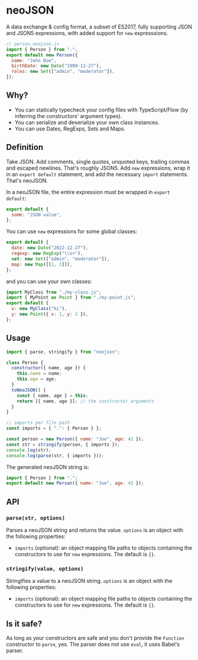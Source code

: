 # neoJSON

A data exchange & config format, a subset of ES2017, fully supporting JSON and JSON5 expressions, with added support for `new` expresssions.

```javascript
// person.neojson.js
import { Person } from ".";
export default new Person({
  name: "John Doe",
  birthDate: new Date("1990-12-27"),
  roles: new Set(["admin", "moderator"]),
});
```

## Why?

- You can statically typecheck your config files with TypeScript/Flow (by inferring the constructors' argument types).
- You can serialize and deserialize your own class instances.
- You can use Dates, RegExps, Sets and Maps.

## Definition

Take JSON. Add comments, single quotes, unquoted keys, trailing commas and escaped newlines. That's roughly JSON5. Add `new` expressions, wrap it in an `export default` statement, and add the necessary `import` statements. That's neoJSON.

In a neoJSON file, the entire expression must be wrapped in `export default`:

```javascript
export default {
  some: "JSON value",
};
```

You can use `new` expressions for some global classes:

```javascript
export default {
  date: new Date("2022-12-27"),
  regexp: new RegExp("\\s+"),
  set: new Set(["admin", "moderator"]),
  map: new Map([[1, 2]]),
};
```

and you can use your own classes:

```javascript
import MyClass from "./my-class.js";
import { MyPoint as Point } from "./my-point.js";
export default {
  x: new MyClass("hi"),
  y: new Point({ x: 1, y: 2 }),
};
```

## Usage

```javascript
import { parse, stringify } from "neojson";

class Person {
  constructor({ name, age }) {
    this.name = name;
    this.age = age;
  }
  toNeoJSON() {
    const { name, age } = this;
    return [{ name, age }]; // the constructor arguments
  }
}

// imports per file path
const imports = { ".": { Person } };

const person = new Person({ name: "Joe", age: 42 });
const str = stringify(person, { imports });
console.log(str);
console.log(parse(str, { imports }));
```

The generated neoJSON string is:

```javascript
import { Person } from ".";
export default new Person({ name: "Joe", age: 42 });
```

## API

### `parse(str, options)`

Parses a neoJSON string and returns the value. `options` is an object with the following properties:

- `imports` (optional): an object mapping file paths to objects containing the constructors to use for `new` expressions. The default is `{}`.

### `stringify(value, options)`

Stringifies a value to a neoJSON string. `options` is an object with the following properties:

- `imports` (optional): an object mapping file paths to objects containing the constructors to use for `new` expressions. The default is `{}`.

## Is it safe?

As long as your constructors are safe and you don't provide the `Function` constructor to `parse`, yes. The parser does not use `eval`, it uses Babel's parser.
